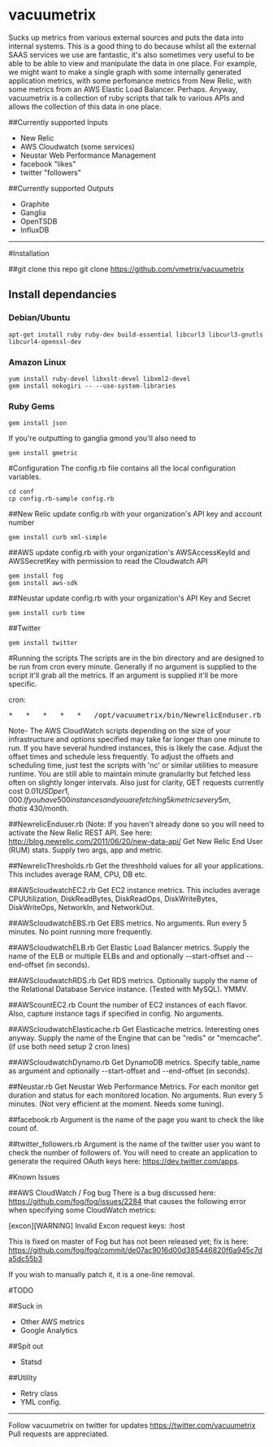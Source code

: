vacuumetrix
===========

Sucks up metrics from various external sources and puts the data into internal systems. 
This is a good thing to do because whilst all the external SAAS services we use are fantastic, it's also sometimes very useful to be able to be able to view and manipulate the data in one place.  For example, we might want to make a single graph with some internally generated application metrics, with some perfomance metrics from New Relic, with some metrics from an AWS Elastic Load Balancer.  Perhaps.  Anyway, vacuumetrix is a collection of ruby scripts that talk to various APIs and allows the collection of this data in one place.  


##Currently supported Inputs

* New Relic
* AWS Cloudwatch (some services)
* Neustar Web Performance Management
* facebook "likes"
* twitter "followers"

##Currently supported Outputs

* Graphite
* Ganglia
* OpenTSDB
* InfluxDB

------------
#Installation

##git clone this repo
    git clone https://github.com/vmetrix/vacuumetrix

## Install dependancies
### Debian/Ubuntu

    apt-get install ruby ruby-dev build-essential libcurl3 libcurl3-gnutls libcurl4-openssl-dev

### Amazon Linux

    yum install ruby-devel libxslt-devel libxml2-devel
    gem install nokogiri -- --use-system-libraries

### Ruby Gems

    gem install json 

If you're outputting to ganglia gmond you'll also need to
    
    gem install gmetric

#Configuration
The config.rb file contains all the local configuration variables.

    cd conf 
    cp config.rb-sample config.rb

##New Relic
 update config.rb with your organization's API key and account number

    gem install curb xml-simple

##AWS
 update config.rb with your organization's AWSAccessKeyId and AWSSecretKey with permission to read the Cloudwatch API

    gem install fog
    gem install aws-sdk

##Neustar
  update config.rb with your organization's API Key and Secret

    gem install curb time

##Twitter

    gem install twitter


#Running the scripts
The scripts are in the bin directory and are designed to be run from cron every minute.
Generally if no argument is supplied to the script it'll grab all the metrics.  If an argument is supplied it'll be more specific.

cron:
<pre>
*	*	*	*	*	/opt/vacuumetrix/bin/NewrelicEnduser.rb 123 metricyouwant
</pre>

Note-
The AWS CloudWatch scripts depending on the size of your infrastructure and options specified may take far longer than one minute to run.  If you have several hundred instances, this is likely the case.  Adjust the offset times and schedule less frequently.  To adjust the offsets and scheduling time, just test the scripts with 'nc' or similar utilities to measure runtime.  You are still able to maintain minute granularity but fetched less often on slightly longer intervals.  Also just for clarity, GET requests currently cost $0.01USD per 1,000.  If you have 500 instances and you are fetching 5k metrics every 5m, that is ~$430/month.

##NewrelicEnduser.rb
(Note:  If you haven't already done so you will need to activate the New Relic REST API.  See here: http://blog.newrelic.com/2011/06/20/new-data-api/
Get New Relic End User (RUM) stats.  Supply two args, app and metric.  

##NewrelicThresholds.rb
Get the threshhold values for all your applications.  This includes average RAM, CPU, DB etc.

##AWScloudwatchEC2.rb
Get EC2 instance metrics.  This includes average CPUUtilization, DiskReadBytes, DiskReadOps, DiskWriteBytes, DiskWriteOps, NetworkIn, and NetworkOut.

##AWScloudwatchEBS.rb
Get EBS metrics.  No arguments.  Run every 5 minutes. No point running more frequently.

##AWScloudwatchELB.rb
Get Elastic Load Balancer metrics.  Supply the name of the ELB or multiple ELBs and and optionally --start-offset and --end-offset (in seconds).

##AWScloudwatchRDS.rb
Get RDS metrics.  Optionally supply the name of the Relational Database Service instance. (Tested with MySQL).  YMMV.

##AWScountEC2.rb
Count the number of EC2 instances of each flavor.  Also, capture instance tags if specified in config.  No arguments.

##AWScloudwatchElasticache.rb
Get Elasticache metrics.  Interesting ones anyway. Supply the name of the Engine that can be "redis" or "memcache". (if use both need setup 2 cron lines)

##AWScloudwatchDynamo.rb
Get DynamoDB metrics. Specify table_name as argument and optionally --start-offset and --end-offset (in seconds). 

##Neustar.rb
Get Neustar Web Performance Metrics.  For each monitor get duration and status for each monitored location.  No arguments.  Run every 5 minutes.  (Not very efficient at the moment.  Needs some tuning).

##facebook.rb
Argument is the name of the page you want to check the like count of. 

##twitter_followers.rb
Argument is the name of the twitter user you want to check the number of followers of.  You will need to create an application to generate the required OAuth keys here: https://dev.twitter.com/apps.

#Known Issues

##AWS CloudWatch / Fog bug
There is a bug discussed here: https://github.com/fog/fog/issues/2284 that causes the following error when specifying some CloudWatch metrics:

[excon][WARNING] Invalid Excon request keys: :host

This is fixed on master of Fog but has not been released yet; fix is here: https://github.com/fog/fog/commit/de07ac9016d00d385446820f6a945c7da5dc55b3

If you wish to manually patch it, it is a one-line removal.

#TODO

##Suck in

* Other AWS metrics 
* Google Analytics

##Spit out 

* Statsd

##Utility

* Retry class
* YML config.

------------
Follow vacuumetrix on twitter for updates https://twitter.com/vacuumetrix
Pull requests are appreciated.


